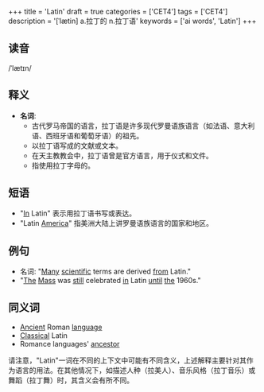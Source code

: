 +++
title = 'Latin'
draft = true
categories = ['CET4']
tags = ['CET4']
description = '[ˈlætin] a.拉丁的 n.拉丁语'
keywords = ['ai words', 'Latin']
+++

## 读音
/ˈlætɪn/

## 释义
- **名词**:
   - 古代罗马帝国的语言，拉丁语是许多现代罗曼语族语言（如法语、意大利语、西班牙语和葡萄牙语）的祖先。
   - 以拉丁语写成的文献或文本。
   - 在天主教教会中，拉丁语曾是官方语言，用于仪式和文件。
   - 指使用拉丁字母的。

## 短语
- "[In](/zh/post/in/) Latin" 表示用拉丁语书写或表达。
- "Latin [America](/zh/post/america/)" 指美洲大陆上讲罗曼语族语言的国家和地区。

## 例句
- 名词: "[Many](/zh/post/many/) [scientific](/zh/post/scientific/) terms are derived [from](/zh/post/from/) Latin."
- "[The](/zh/post/the/) [Mass](/zh/post/mass/) was [still](/zh/post/still/) celebrated [in](/zh/post/in/) Latin [until](/zh/post/until/) [the](/zh/post/the/) 1960s."

## 同义词
- [Ancient](/zh/post/ancient/) Roman [language](/zh/post/language/)
- [Classical](/zh/post/classical/) Latin
- Romance languages' [ancestor](/zh/post/ancestor/)

请注意，"Latin"一词在不同的上下文中可能有不同含义，上述解释主要针对其作为语言的用法。在其他情况下，如描述人种（拉美人）、音乐风格（拉丁音乐）或舞蹈（拉丁舞）时，其含义会有所不同。
